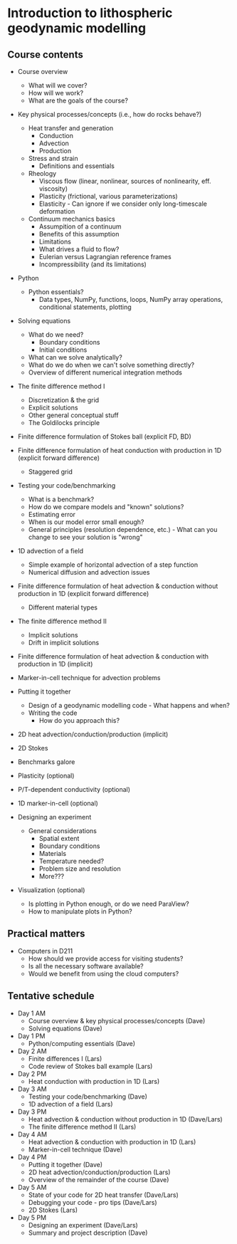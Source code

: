 # Introduction to lithospheric geodynamic modelling

## Course contents
- Course overview
    - What will we cover?
    - How will we work?
    - What are the goals of the course?
- Key physical processes/concepts (i.e., how do rocks behave?)
    - Heat transfer and generation
        - Conduction
        - Advection
        - Production
    - Stress and strain
        - Definitions and essentials
    - Rheology
        - Viscous flow (linear, nonlinear, sources of nonlinearity, eff. viscosity)
        - Plasticity (frictional, various parameterizations)
        - Elasticity - Can ignore if we consider only long-timescale deformation
    - Continuum mechanics basics
        - Assumpition of a continuum
        - Benefits of this assumption
        - Limitations
        - What drives a fluid to flow?
        - Eulerian versus Lagrangian reference frames
        - Incompressibility (and its limitations)
- Python
    - Python essentials?
        - Data types, NumPy, functions, loops, NumPy array operations, conditional statements, plotting
- Solving equations
    - What do we need?
        - Boundary conditions
        - Initial conditions
    - What can we solve analytically?
    - What do we do when we can't solve something directly?
    - Overview of different numerical integration methods
- The finite difference method I
    - Discretization & the grid
    - Explicit solutions
    - Other general conceptual stuff
    - The Goldilocks principle
- Finite difference formulation of Stokes ball (explicit FD, BD)
- Finite difference formulation of heat conduction with production in 1D (explicit forward difference)
    - Staggered grid
- Testing your code/benchmarking
    - What is a benchmark?
    - How do we compare models and "known" solutions?
    - Estimating error
    - When is our model error small enough?
    - General principles (resolution dependence, etc.) - What can you change to see your solution is "wrong"
- 1D advection of a field
    - Simple example of horizontal advection of a step function
    - Numerical diffusion and advection issues
- Finite difference formulation of heat advection & conduction without production in 1D (explicit forward difference)
    - Different material types
- The finite difference method II
    - Implicit solutions
    - Drift in implicit solutions
- Finite difference formulation of heat advection & conduction with production in 1D (implicit)
- Marker-in-cell technique for advection problems
- Putting it together
    - Design of a geodynamic modelling code - What happens and when?
    - Writing the code
        - How do you approach this?
- 2D heat advection/conduction/production (implicit)


- 2D Stokes
- Benchmarks galore
- Plasticity (optional)
- P/T-dependent conductivity (optional)
- 1D marker-in-cell (optional)
- Designing an experiment
    - General considerations
        - Spatial extent
        - Boundary conditions
        - Materials
        - Temperature needed?
        - Problem size and resolution
        - More???
- Visualization (optional)
    - Is plotting in Python enough, or do we need ParaView?
    - How to manipulate plots in Python?

## Practical matters
- Computers in D211
    - How should we provide access for visiting students?
    - Is all the necessary software available?
    - Would we benefit from using the cloud computers?

## Tentative schedule
- Day 1 AM
    - Course overview & key physical processes/concepts (Dave)
    - Solving equations (Dave)
- Day 1 PM
    - Python/computing essentials (Dave)
- Day 2 AM
    - Finite differences I (Lars)
    - Code review of Stokes ball example (Lars)
- Day 2 PM
    - Heat conduction with production in 1D (Lars)
- Day 3 AM
    - Testing your code/benchmarking (Dave)
    - 1D advection of a field (Lars)
- Day 3 PM
    - Heat advection & conduction without production in 1D (Dave/Lars)
    - The finite difference method II (Lars)
- Day 4 AM
    - Heat advection & conduction with production in 1D (Lars)
    - Marker-in-cell technique (Dave)
- Day 4 PM
    - Putting it together (Dave)
    - 2D heat advection/conduction/production (Lars)
    - Overview of the remainder of the course (Dave)
- Day 5 AM
    - State of your code for 2D heat transfer (Dave/Lars)
    - Debugging your code - pro tips (Dave/Lars)
    - 2D Stokes (Lars)
- Day 5 PM
    - Designing an experiment (Dave/Lars)
    - Summary and project description (Dave)
